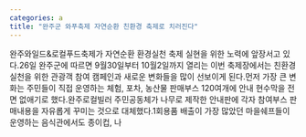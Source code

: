```yaml
---
categories: a
title: "완주군 와푸축제 자연순환 친환경 축제로 치러진다"
---
```

완주와일드&로컬푸드축제가 자연순환 환경실천 축제 실현을 위한 노력에 앞장서고 있다.26일 완주군에 따르면 9월30일부터 10월2일까지 열리는 이번 축제장에서는 친환경 실천을 위한 관광객 참여 캠페인과 새로운 변화들을 많이 선보이게 된다.먼저 가장 큰 변화는 주민들이 직접 운영하는 체험, 포차, 농산물 판매부스 120여개에 안내 현수막을 전면 없애기로 했다.완주로컬빌러 주민공동체가 나무로 제작한 안내판에 각자 참여부스 판매내용을 자유롭게 꾸미는 것으로 대체했다.1회용품 배출이 가장 많았던 마을쉐프들이 운영하는 음식관에서도 종이컵, 나